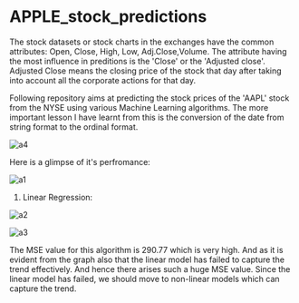 # APPLE_stock_predictions

The stock datasets or stock charts in the exchanges have the common attributes: Open, Close, High, Low, Adj.Close,Volume.
The attribute having the most influence in preditions is the 'Close' or the 'Adjusted close'. Adjusted Close means the closing price of the stock that day after taking into account all the corporate actions for that day.

Following repository aims at predicting the stock prices of the 'AAPL' stock from the NYSE using various Machine Learning algorithms. The more important lesson I have learnt from this is the conversion of the date from string format to the ordinal format.

![a4](https://user-images.githubusercontent.com/55191934/76598103-16923800-6528-11ea-83c7-5d6457f5747d.PNG)


Here is a glimpse of it's perfromance:

![a1](https://user-images.githubusercontent.com/55191934/76597740-29f0d380-6527-11ea-92b6-05a5766d7d36.PNG)


1. Linear Regression:

![a2](https://user-images.githubusercontent.com/55191934/76597775-40972a80-6527-11ea-96f4-7873e9e41abf.PNG)


![a3](https://user-images.githubusercontent.com/55191934/76597786-4a209280-6527-11ea-80ee-137022a9bf26.PNG)

The MSE value for this algorithm is 290.77 which is very high. And as it is evident from the graph also that the linear
model has failed to capture the trend effectively. And hence there arises such a huge MSE value. Since the linear model has
failed, we should move to non-linear models which can capture the trend.
